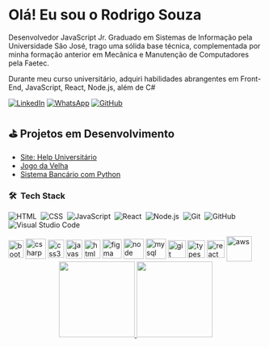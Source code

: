 # Olá! Eu sou o Rodrigo Souza

Desenvolvedor JavaScript Jr. 
Graduado em Sistemas de Informação pela Universidade São José, trago uma sólida base técnica, complementada por minha formação anterior em Mecânica e Manutenção de Computadores pela Faetec.

Durante meu curso universitário, adquiri habilidades abrangentes em Front-End, JavaScript, React, Node.js, além de C#

[![LinkedIn](https://img.shields.io/badge/LinkedIn-0077B5?style=for-the-badge&logo=linkedin&logoColor=white)](https://www.linkedin.com/in/rodrigo-souza-bb0151219/)
[![WhatsApp](https://img.shields.io/badge/WhatsApp-25D366?style=for-the-badge&logo=whatsapp&logoColor=white)](https://wa.me/5521974234925)
[![GitHub](https://img.shields.io/badge/GitHub-100000?style=for-the-badge&logo=github&logoColor=white)](https://github.com/rodrigosouza974)


## ⛳️ Projetos em Desenvolvimento

- <a href='https://github.com/rodrigosouza974/Projeto-tcc' target='_blank'>Site: Help Universitário</a>
  <br/> 
- <a href='https://github.com/rodrigosouza974/Jogo-da-velha-unity' target='_blank'>Jogo da Velha</a>
  <br/>
- <a href='https://github.com/rodrigosouza974/Sistema-Bancario-com-Python' target='_blank'>Sistema Bancário com Python</a>
  <br/>

### 🛠 &nbsp;Tech Stack

![HTML](https://img.shields.io/badge/-HTML-05122A?style=flat&logo=HTML5)&nbsp;
![CSS](https://img.shields.io/badge/-CSS-05122A?style=flat&logo=CSS3&logoColor=1572B6)&nbsp;
![JavaScript](https://img.shields.io/badge/-JavaScript-05122A?style=flat&logo=javascript)&nbsp;
![React](https://img.shields.io/badge/-React-05122A?style=flat&logo=react)&nbsp;
![Node.js](https://img.shields.io/badge/-Node.js-05122A?style=flat&logo=node.js)&nbsp;
![Git](https://img.shields.io/badge/-Git-05122A?style=flat&logo=git)&nbsp;
![GitHub](https://img.shields.io/badge/-GitHub-05122A?style=flat&logo=github)&nbsp;
![Visual Studio Code](https://img.shields.io/badge/-Visual%20Studio%20Code-05122A?style=flat&logo=visual-studio-code&logoColor=007ACC)&nbsp;

<div>
<img align = "center" src="https://i.imgur.com/aSHZnoG.png" alt="bootstrap" width="30" height="35"/>
<img align = "center" src="https://i.imgur.com/OeXAPLT.png" alt="csharp" width="40" height="40"/>
<img align = "center" src="https://i.imgur.com/TLY19Q3.png" alt="css3" width="32" height="36"/>
<img align = "center" src="https://i.imgur.com/O02pplX.png" alt="javascript" width="32" height="37"/>
<img align = "center" src="https://i.imgur.com/HHwqtbv.png" alt="html" width="32" height="37"/> 
<img align = "center" src="https://i.imgur.com/nWOk023.png" alt="figma" width="38" height="38"/>
<img align = "center" src="https://i.imgur.com/LgigRLh.png" alt="node" width="40" height="40"/>                     
<img align = "center" src="https://i.imgur.com/ZNjQkom.png" alt="mysql" width="40" height="40"/> 
<img align = "center" src="https://i.imgur.com/5pIevzW.png" alt="git" width="35" height="35"/> 
<img align = "center" src="https://i.imgur.com/t1oS4Pz.png" alt="typescript" width="35" height="35"/> 
<img align = "center" src="https://i.imgur.com/YxyiXo4.png" alt="react" width="35" height="35"/>  
<img align = "center" src="https://i.imgur.com/IhS1TUg.png" alt="aws" width="50" height="50"/>                       
</div>
  
  <div align="center">
  <a href="https://github.com/rodrigosouza974">
  <img height="150em" src="https://github-readme-stats.vercel.app/api?username=rodrigosouza974&show_icons=true&theme=dark&include_all_commits=true&count_private=true"/>
  <img height="150em" src="https://github-readme-stats.vercel.app/api/top-langs/?username=rodrigosouza974&layout=compact&langs_count=7&theme=dark"/>
</div>
